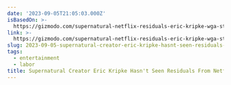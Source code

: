 ```yaml
---
date: '2023-09-05T21:05:03.000Z'
isBasedOn: >-
  https://gizmodo.com/supernatural-netflix-residuals-eric-kripke-wga-strike-1850803803?utm_source=regular
link: >-
  https://gizmodo.com/supernatural-netflix-residuals-eric-kripke-wga-strike-1850803803?utm_source=regular
slug: 2023-09-05-supernatural-creator-eric-kripke-hasnt-seen-residuals-from-netflix
tags:
  - entertainment
  - labor
title: Supernatural Creator Eric Kripke Hasn't Seen Residuals From Netflix
---
```



